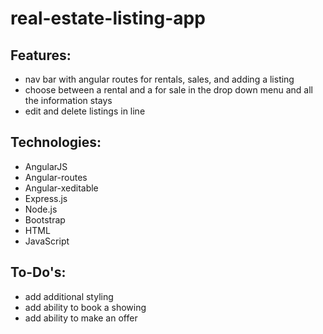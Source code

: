 # real-estate-listing-app

## Features:

- nav bar with angular routes for rentals, sales, and adding a listing
- choose between a rental and a for sale in the drop down menu and all the information stays
- edit and delete listings in line

## Technologies:

- AngularJS
- Angular-routes
- Angular-xeditable
- Express.js
- Node.js
- Bootstrap
- HTML
- JavaScript

## To-Do's:

- add additional styling
- add ability to book a showing
- add ability to make an offer
